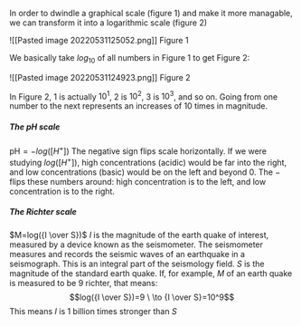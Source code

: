 In order to dwindle a graphical scale (figure 1) and make it more managable, we can transform it into a logarithmic scale (figure 2)

![[Pasted image 20220531125052.png]]
Figure 1

We basically take $log_{10}$ of all numbers in Figure 1 to get Figure 2:

![[Pasted image 20220531124923.png]]
Figure 2

In Figure 2, 1 is actually $10^1$, 2 is $10^2$, 3 is $10^3$, and so on. Going from one number to the next represents an increases of 10 times in magnitude.

##### The pH scale
$\text{pH}=-log([H^+])$
The negative sign flips scale horizontally. If we were studying $log([H^+])$, high concentrations (acidic) would be far into the right, and low concentrations (basic) would be on the left and beyond 0. The $-$ flips these numbers around: high concentration is to the left, and low concentration is to the right.

##### The Richter scale
$M=log({I \over S})$ 
$I$ is the magnitude of the earth quake of interest, measured by a device known as the seismometer. The seismometer measures and records the seismic waves of an earthquake in a seismograph. This is an integral part of the seismology field.
$S$ is the magnitude of the standard earth quake.
If, for example, $M$ of an earth quake is measured to be 9 richter, that means:
$$log({I \over S})=9 \ \to {I \over S}=10^9$$
This means $I$ is 1 billion times stronger than $S$
